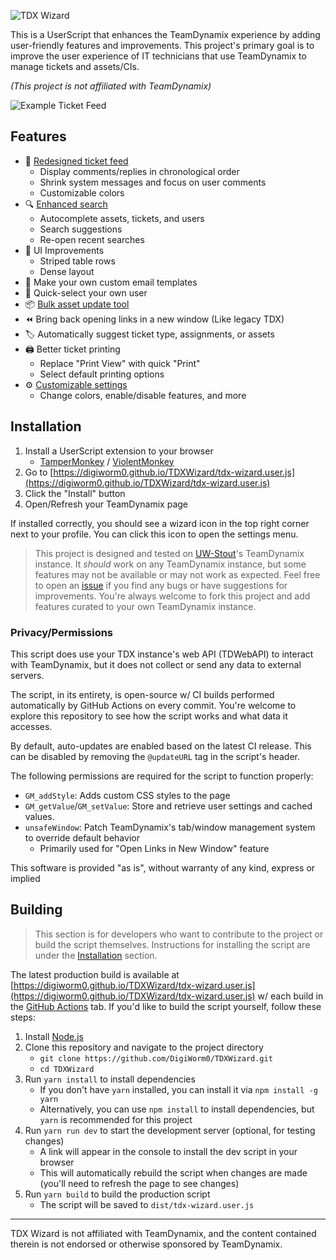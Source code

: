 ![TDX Wizard](https://i.imgur.com/b3H1Sw2.png)

This is a UserScript that enhances the TeamDynamix experience by adding user-friendly features and improvements.
This project's primary goal is to improve the user experience of IT technicians that use TeamDynamix to manage tickets
and assets/CIs.

*(This project is not affiliated with TeamDynamix)*

![Example Ticket Feed](https://i.imgur.com/lZUAK8W.png)

## Features

- 💬 [Redesigned ticket feed](https://i.imgur.com/OYxjGBz.png)
    - Display comments/replies in chronological order
    - Shrink system messages and focus on user comments
    - Customizable colors
- 🔍 [Enhanced search](https://i.imgur.com/jDyqhhV.png)
    - Autocomplete assets, tickets, and users
    - Search suggestions
    - Re-open recent searches
- 🎨 UI Improvements
    - Striped table rows
    - Dense layout
- 🧩 Make your own custom email templates
- 👋 Quick-select your own user
- 📦 [Bulk asset update tool](https://i.imgur.com/WkF8x2y.png)
- ⏪ Bring back opening links in a new window (Like legacy TDX)
- 🏷️ Automatically suggest ticket type, assignments, or assets
- 🖨️ Better ticket printing
    - Replace "Print View" with quick "Print"
    - Select default printing options
- ⚙️ [Customizable settings](https://i.imgur.com/7bGCk2i.png)
    - Change colors, enable/disable features, and more

## Installation

1. Install a UserScript extension to your
   browser
    - [TamperMonkey](https://www.tampermonkey.net/) / [ViolentMonkey](https://violentmonkey.github.io/)
2. Go
   to [https://digiworm0.github.io/TDXWizard/tdx-wizard.user.js](https://digiworm0.github.io/TDXWizard/tdx-wizard.user.js)
3. Click the "Install" button
4. Open/Refresh your TeamDynamix page

If installed correctly, you should see a wizard icon in the top right corner next to your profile. You can click this
icon to open the settings menu.

> This project is designed and tested on [UW-Stout](https://uwstout.edu/)'s TeamDynamix instance.
> It *should* work on any TeamDynamix instance, but some features may not be available or may not work as expected.
> Feel free to open an [issue](https://github.com/Digiworm0/TDXWizard/issues) if you find any bugs or have suggestions
> for improvements. You're always welcome to fork this project and add features curated to your own TeamDynamix
> instance.

### Privacy/Permissions

This script does use your TDX instance's web API (TDWebAPI) to interact with TeamDynamix, but it does not collect or
send any data to external servers.

The script, in its entirety, is open-source w/ CI builds performed automatically by GitHub Actions on every commit.
You're welcome to explore this repository to see how the script works and what data it accesses.

By default, auto-updates are enabled based on the latest CI release.
This can be disabled by removing the `@updateURL` tag in the script's header.

The following permissions are required for the script to function properly:

- `GM_addStyle`: Adds custom CSS styles to the page
- `GM_getValue`/`GM_setValue`: Store and retrieve user settings and cached values.
- `unsafeWindow`: Patch TeamDynamix's tab/window management system to override default behavior
    - Primarily used for "Open Links in New Window" feature

This software is provided "as is", without warranty of any kind, express or implied

## Building

> This section is for developers who want to contribute to the project or build the script themselves.
> Instructions for installing the script are under the [Installation](#installation) section.

The latest production build is available
at [https://digiworm0.github.io/TDXWizard/tdx-wizard.user.js](https://digiworm0.github.io/TDXWizard/tdx-wizard.user.js)
w/ each build in the [GitHub Actions](https://github.com/DigiWorm0/TDXWizard/actions) tab.
If you'd like to build the script yourself, follow these steps:

1. Install [Node.js](https://nodejs.org/en/download/)
2. Clone this repository and navigate to the project directory
    - `git clone https://github.com/DigiWorm0/TDXWizard.git`
    - `cd TDXWizard`
3. Run `yarn install` to install dependencies
    - If you don't have `yarn` installed, you can install it via `npm install -g yarn`
    - Alternatively, you can use `npm install` to install dependencies, but `yarn` is recommended for this project
4. Run `yarn run dev` to start the development server (optional, for testing changes)
    - A link will appear in the console to install the dev script in your browser
    - This will automatically rebuild the script when changes are made (you'll need to refresh the page to see changes)
5. Run `yarn build` to build the production script
    - The script will be saved to `dist/tdx-wizard.user.js`

<hr />

TDX Wizard is not affiliated with TeamDynamix,
and the content contained therein is not endorsed or otherwise sponsored by TeamDynamix.